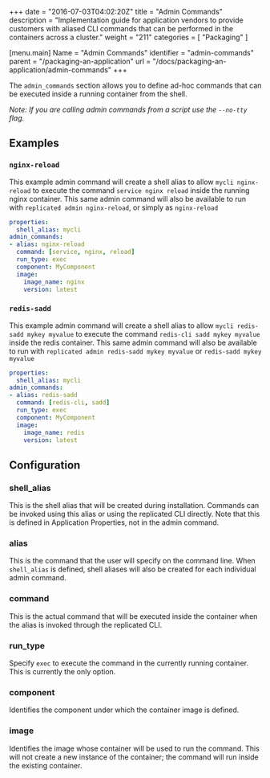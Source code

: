 +++
date = "2016-07-03T04:02:20Z"
title = "Admin Commands"
description = "Implementation guide for application vendors to provide customers with aliased CLI commands that can be performed in the containers across a cluster."
weight = "211"
categories = [ "Packaging" ]

[menu.main]
Name       = "Admin Commands"
identifier = "admin-commands"
parent     = "/packaging-an-application"
url        = "/docs/packaging-an-application/admin-commands"
+++

The `admin_commands` section allows you to define ad-hoc commands that can be executed
inside a running container from the shell.

*Note: If you are calling admin commands from a script use the `--no-tty` flag.*

## Examples

### `nginx-reload`
This example admin command will create a shell alias to allow `mycli nginx-reload` to execute the
command `service nginx reload` inside the running nginx container. This same admin command
will also be available to run with `replicated admin nginx-reload`, or simply as `nginx-reload`

```yaml
properties:
  shell_alias: mycli
admin_commands:
- alias: nginx-reload
  command: [service, nginx, reload]
  run_type: exec
  component: MyComponent
  image:
    image_name: nginx
    version: latest
```

### `redis-sadd`
This example admin command will create a shell alias to allow `mycli redis-sadd mykey myvalue` to execute
the command `redis-cli sadd mykey myvalue` inside the redis container. This same admin command
will also be available to run with `replicated admin redis-sadd mykey myvalue` or `redis-sadd mykey myvalue`

```yaml
properties:
  shell_alias: mycli
admin_commands:
- alias: redis-sadd
  command: [redis-cli, sadd]
  run_type: exec
  component: MyComponent
  image:
    image_name: redis
    version: latest
```

## Configuration
### shell_alias
This is the shell alias that will be created during installation. Commands can be invoked
using this alias or using the replicated CLI directly. Note that this is defined in
Application Properties, not in the admin command.

### alias
This is the command that the user will specify on the command line.  When `shell_alias` is defined, shell aliases will also be created for each individual admin command.

### command
This is the actual command that will be executed inside the container when the alias is
invoked through the replicated CLI.

### run_type
Specify `exec` to execute the command in the currently running container. This is currently
the only option.

### component
Identifies the component under which the container image is defined.

### image
Identifies the image whose container will be used to run the command. This will not create a new
instance of the container; the command will run inside the existing container.
